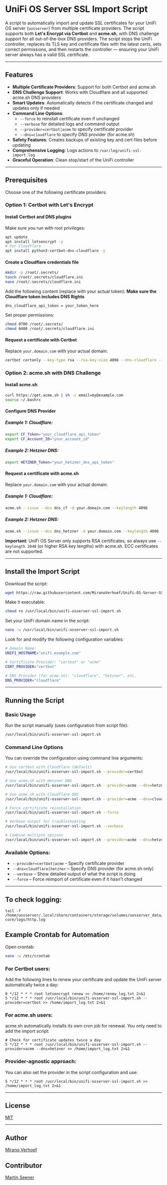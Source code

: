 # UniFi OS Server SSL Import Script

A script to automatically import and update SSL certificates for your UniFi OS server (`uosserver`) from multiple certificate providers. The script supports both **Let's Encrypt via Certbot** and **acme.sh**, with DNS challenge support for all out-of-the-box DNS providers. The script stops the UniFi controller, replaces its TLS key and certificate files with the latest certs, sets correct permissions, and then restarts the controller — ensuring your UniFi server always has a valid SSL certificate.

---

## Features

- **Multiple Certificate Providers**: Support for both Certbot and acme.sh
- **DNS Challenge Support**: Works with Cloudflare and all supported acme.sh DNS providers
- **Smart Updates**: Automatically detects if the certificate changed and updates only if needed
- **Command Line Options**: 
  - `--force` to reinstall certificate even if unchanged
  - `--verbose` for detailed logs and command output
  - `--provider=certbot|acme` to specify certificate provider
  - `--dns=cloudflare` to specify DNS provider (for acme.sh)
- **Safety Features**: Creates backups of existing key and cert files before updating
- **Comprehensive Logging**: Logs actions to `/var/log/unifi-ssl-import.log`
- **Graceful Operation**: Clean stop/start of the UniFi controller

---

## Prerequisites

Choose one of the following certificate providers:

### Option 1: Certbot with Let's Encrypt

#### Install Certbot and DNS plugins

Make sure you run with root privileges:

```bash
apt update
apt install letsencrypt -y
# For Cloudflare
apt install python3-certbot-dns-cloudflare -y
```

#### Create a Cloudflare credentials file

```bash
mkdir -p /root/.secrets/
touch /root/.secrets/cloudflare.ini
nano /root/.secrets/cloudflare.ini
```

Add the following content (replace with your actual token):
**Make sure the Cloudflare token includes DNS Rights**

```
dns_cloudflare_api_token = your_token_here
```

Set proper permissions:

```bash
chmod 0700 /root/.secrets/
chmod 0400 /root/.secrets/cloudflare.ini
```

#### Request a certificate with Certbot

Replace `your.domain.com` with your actual domain:

```bash
certbot certonly --key-type rsa --rsa-key-size 4096 --dns-cloudflare --dns-cloudflare-credentials /root/.secrets/cloudflare.ini -d your.domain.com --preferred-challenges dns-01
```

### Option 2: acme.sh with DNS Challenge

#### Install acme.sh

```bash
curl https://get.acme.sh | sh -s email=my@example.com
source ~/.bashrc
```

#### Configure DNS Provider

##### Example 1: Cloudflare:

```bash
export CF_Token="your_cloudflare_api_token"
export CF_Account_ID="your_account_id"
```

##### Example 2: Hetzner DNS:

```bash
export HETZNER_Token="your_hetzner_dns_api_token"
```

#### Request a certificate with acme.sh

Replace `your.domain.com` with your actual domain:

##### Example 1: Cloudflare:
```bash
acme.sh --issue --dns dns_cf -d your.domain.com --keylength 4096
```

##### Example 2: Hetzner DNS:
```bash
acme.sh --issue --dns dns_hetzner -d your.domain.com --keylength 4096
```

**Important**: UniFi OS Server only supports RSA certificates, so always use `--keylength 2048` (or higher RSA key lengths) with acme.sh. ECC certificates are not supported.

---

## Install the Import Script

Download the script:

```bash
wget https://raw.githubusercontent.com/MiranoVerhoef/UniFi-OS-Server-SSL-Import/refs/heads/main/unifi-osserver-ssl-import -O /usr/local/bin/unifi-osserver-ssl-import.sh
```

Make it executable:

```bash
chmod +x /usr/local/bin/unifi-osserver-ssl-import.sh
```

Set your UniFi domain name in the script:

```bash
nano -w /usr/local/bin/unifi-osserver-ssl-import.sh
```

Look for and modify the following configuration variables:

```bash
# Domain Name:
UNIFI_HOSTNAME="unifi.example.com"

# Certificate Provider: "certbot" or "acme"
CERT_PROVIDER="certbot"

# DNS Provider (for acme.sh): "cloudflare", "hetzner", etc.
DNS_PROVIDER="cloudflare"
```

---

## Running the Script

### Basic Usage

Run the script manually (uses configuration from script file):

```bash
/usr/local/bin/unifi-osserver-ssl-import.sh
```

### Command Line Options

You can override the configuration using command line arguments:

```bash
# Use certbot with Cloudflare (default)
/usr/local/bin/unifi-osserver-ssl-import.sh --provider=certbot

# Use acme.sh with Hetzner DNS
/usr/local/bin/unifi-osserver-ssl-import.sh --provider=acme --dns=hetzner

# Use acme.sh with Cloudflare DNS
/usr/local/bin/unifi-osserver-ssl-import.sh --provider=acme --dns=cloudflare

# Force certificate reinstallation
/usr/local/bin/unifi-osserver-ssl-import.sh --force

# Verbose output for troubleshooting
/usr/local/bin/unifi-osserver-ssl-import.sh --verbose

# Combine multiple options
/usr/local/bin/unifi-osserver-ssl-import.sh --provider=acme --dns=hetzner --verbose --force
```

### Available Options:
- `--provider=certbot|acme` – Specify certificate provider
- `--dns=cloudflare|hetzner` – Specify DNS provider (for acme.sh only)
- `--verbose` – Show detailed output of what the script is doing
- `--force` – Force reimport of certificate even if it hasn't changed

---


## To check logging:
```
tail -f /home/uosserver/.local/share/containers/storage/volumes/uosserver_data/_data/unifi-core/logs/http.log
```

## Example Crontab for Automation

Open crontab:

```bash
nano -w /etc/crontab
```

### For Certbot users:

Add the following lines to renew your certificate and update the UniFi server automatically twice a day:

```cron
0 */12 * * * root letsencrypt renew >> /home/renew_log.txt 2>&1
5 */12 * * * root /usr/local/bin/unifi-osserver-ssl-import.sh --provider=certbot >> /home/import_log.txt 2>&1
```

### For acme.sh users:

acme.sh automatically installs its own cron job for renewal. You only need to add the import script:

```cron
# Check for certificate updates twice a day
5 */12 * * * root /usr/local/bin/unifi-osserver-ssl-import.sh --provider=acme --dns=hetzner >> /home/import_log.txt 2>&1
```

### Provider-agnostic approach:

You can also set the provider in the script configuration and use:

```cron
5 */12 * * * root /usr/local/bin/unifi-osserver-ssl-import.sh >> /home/import_log.txt 2>&1
```

---

## License

[MIT](LICENSE)

---

## Author

[Mirano Verhoef](https://github.com/MiranoVerhoef)

## Contributor

[Martin Seener](https://github.com/martinseener)
